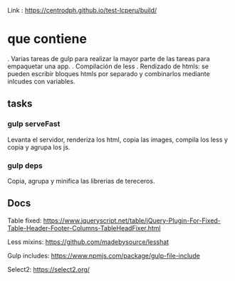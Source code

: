 Link : https://centrodph.github.io/test-lcperu/build/

# que contiene

. Varias tareas de gulp para realizar la mayor parte de las tareas para empaquetar una app.
. Compilación de less
. Rendizado de htmls: se pueden escribir bloques htmls por separado y combinarlos mediante inlcudes con variables.

## tasks

### gulp serveFast

Levanta el servidor, renderiza los html, copia las images, compila los less y copia y agrupa los js.

### gulp deps

Copia, agrupa y minifica las librerias de tereceros.

## Docs

Table fixed:
https://www.jqueryscript.net/table/jQuery-Plugin-For-Fixed-Table-Header-Footer-Columns-TableHeadFixer.html

Less mixins:
https://github.com/madebysource/lesshat

Gulp includes:
https://www.npmjs.com/package/gulp-file-include

Select2:
https://select2.org/
